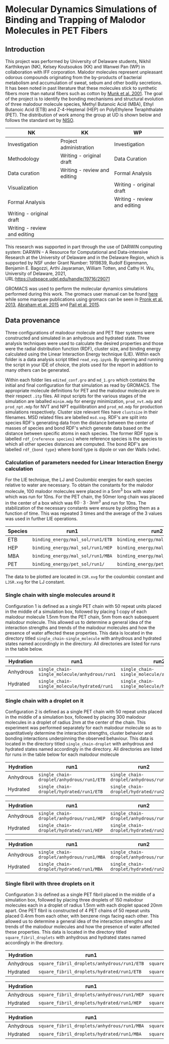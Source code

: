 # Molecular Dynamics Simulations of Binding and Trapping of Malodor Molecules in PET Fibers


## Introduction

This project was performed by University of Delaware students, Nikhil Karthikeyan (NK), Kelsey Koutsoukos (KK) and Wanwei Pan (WP) in collaboration with IFF corporation. Malodor molecules represent unpleasant odorous compounds originating from the by-products of bacterial metabolism and accumulation of sweat, sebum and other bodily secretions. It has been noted in past literature that these molecules stick to synthetic fibers more than natural fibers such as cotton by [Munk et al. 2001](https://doi.org/10.1007/s11743-001-0192-2). The goal of the project is to identify the bonding mechanisms and structural evolution of three malodour molecule species, Methyl Butanoic Acid (MBA), Ethyl Butanoic Acid (ETB) and Z-4-Heptenal (HEP) on PolyEthylene Teraphthalate (PET). The distribution of work among the group at UD is shown below and follows the standard set by [NISO](https://credit.niso.org/). 

| NK  | KK   | WP  |
|---|---|---|
| Investigation   | Project administration   | Investigation  |
| Methodology   | Writing - original draft   | Data Curation  |
| Data curation   | Writing - review and editing   | Formal Analysis  |
| Visualization   |    | Writing - original draft  |
| Formal Analysis   |    | Writing - review and editing  |
| Writing - original draft   |    |  |
| Writing - review and editing   |    |  |

This research was supported in part through the use of DARWIN computing system: DARWIN – A Resource for Computational and Data-intensive Research at the University of Delaware and in the Delaware Region, which is supported by NSF under Grant Number: 1919839, Rudolf Eigenmann, Benjamin E. Bagozzi, Arthi Jayaraman, William Totten, and Cathy H. Wu, University of Delaware, 2021, URL:https://udspace.udel.edu/handle/19716/29071

GROMACS was used to perform the molecular dynamics simulations performed during this work. The gromacs user manual can be found [here](https://doi.org/10.5281/zenodo.10721192) while some marquee publications using gromacs can be seen in [Pronk et al. 2013](https://doi.org/10.1093/bioinformatics/btt055), [Abraham et al. 2015](https://doi.org/10.1016/j.softx.2015.06.001) and [Pail et al. 2015](https://doi.org/10.1007/978-3-319-15976-8_1). 

## Data provenance

Three configurations of malodour molecule and PET fiber systems were constructed and simulated in an anhydrous and hydrated state. Three analysis techniques were used to calculate the desired properties and those were the radial distribution function (RDF), cluster size, and binding energy calculated using the Linear Interaction Energy technique (LIE). Within each folder is a data analysis script titled `read_xvg.ipynb`. By opening and running the script in your IDE of choice, the plots used for the report in addition to many others can be generated. 

Within each folder lies `edited_conf.gro` and `md_1.gro` which contains the initial and final configuration for that simulation as read by GROMACS. The appropriate molecule definitions for PET and the malodour molecule are in their respect `.itp` files. All input scripts for the various stages of the simulation are laballed `minim.mdp` for energy minimization, `prod_nvt.mdp` and `prod_npt.mdp` for NVT and NPT equiilibration and `prod_md.mdp` for production simulations respectively. Cluster size relevant files have `clustsize` in their filenames. MSD related files are labelled `msd.vxg`. RDF's are split into species RDF's generating data from the distance between the center of masses of species and bond RDF's which generate data based on the distance between specific atoms in each species. The former RDF type is labelled `rdf_{reference species}` where reference species is the species to which all other species distances are computed. The bond RDF's are labelled `rdf_{bond type}` where bond type is dipole or van der Walls (vdw). 

### Calculation of parameters needed for Linear Interaction Energy calculation

For the LIE technique, the LJ and Coulombic energies for each species relative to water are necessary. To obtain the constants for the malodor molecule, 100 malodor molecules were placed in a $5nm^3$ box with water which was run for 10ns. For the PET chain, the 50mer long chain was placed in the center of a box which was $60 \cdot 3 \cdot 3 nm^3$ and run for 10ns. The stabilization of the necessary constants were ensure by plotting them as a function of time. This was repeated 3 times and the average of the 3 values was used in further LIE operations.

| Species | run1  | run2  | run3 |
|---|---|---|---|
| ETB | `binding_energy/mal_sol/run1/ETB`  | `binding_energy/mal_sol/run2/ETB`  | `binding_energy/mal_sol/run3/ETB` |
| HEP | `binding_energy/mal_sol/run1/HEP`  | `binding_energy/mal_sol/run2/HEP`  | `binding_energy/mal_sol/run3/HEP` |
| MBA | `binding_energy/mal_sol/run1/MBA`  | `binding_energy/mal_sol/run2/MBA`  | `binding_energy/mal_sol/run3/MBA` |
| PET | `binding_energy/pet_sol/run1/`  | `binding_energy/pet_sol/run2/`  | `binding_energy/pet_sol/run3/` |

The data to be plotted are located in `CSR.xvg` for the coulombic constant and `LJSR.xvg` for the LJ constant.

### Single chain with single molecules around it

Configuration 1 is defined as a single PET chain with 50 repeat units placed in the middle of a simulation box, followed by placing 1 copy of each malodour molecule 1.5nm from the PET chain, 5nm from each subsequent malodour molecule. This allowed us to determine a general idea of the interaction strengths and trends of the malodour molecules and how the presence of water affected these properties. This data is located in the directory titled `single_chain-single_molecule` with anhydrous and hydrated states named accordingly in the directory. All directories are listed for runs in the table below.

| Hydration  | run1  | run2  | run3 |
|---|---|---|---|
| Anhydrous | `single_chain-single_molecule/anhydrous/run1`  | `single_chain-single_molecule/anhydrous/run2`  | `single_chain-single_molecule/anhydrous/run2`  |
| Hydrated  | `single_chain-single_molecule/hydrated/run1`   | `single_chain-single_molecule/hydrated/run1`   | `single_chain-single_molecule/hydrated/run1`   |

### Single chain with a droplet on it

Configuration 2 is defined as a single PET chain with 50 repeat units placed in the middle of a simulation box, followed by placing 300 malodour molecules in a droplet of radius 2nm at the center of the chain. This experiment was performed separately for each malodour molecule so as to quantitatively determine the interaction strengths, cluster behavior and bonding interactions underpinning the observed behaviour. This data is located in the directory titled `single_chain-droplet` with anhydrous and hydrated states named accordingly in the directory. All directories are listed for runs in the table below for each malodour molecule

| Hydration  | run1  | run2  | run3 |
|---|---|---|---|
| Anhydrous | `single_chain-droplet/anhydrous/run1/ETB`  | `single_chain-droplet/anhydrous/run2/ETB`  | `single_chain-droplet/anhydrous/run3/ETB`  |
| Hydrated  | `single_chain-droplet/hydrated/run1/ETB`   | `single_chain-droplet/hydrated/run2/ETB`   | `single_chain-droplet/hydrated/run3/ETB`   |

| Hydration  | run1  | run2  | run3 |
|---|---|---|---|
| Anhydrous | `single_chain-droplet/anhydrous/run1/HEP`  | `single_chain-droplet/anhydrous/run2/HEP`  | `single_chain-droplet/anhydrous/run3/HEP`  |
| Hydrated  | `single_chain-droplet/hydrated/run1/HEP`   | `single_chain-droplet/hydrated/run2/HEP`   | `single_chain-droplet/hydrated/run3/HEP`   |

| Hydration  | run1  | run2  | run3 |
|---|---|---|---|
| Anhydrous | `single_chain-droplet/anhydrous/run1/MBA`  | `single_chain-droplet/anhydrous/run2/MBA`  | `single_chain-droplet/anhydrous/run3/MBA`  |
| Hydrated  | `single_chain-droplet/hydrated/run1/MBA`   | `single_chain-droplet/hydrated/run2/MBA`   | `single_chain-droplet/hydrated/run3/MBA`   |

### Single fibril with three droplets on it

Configuration 3 is defined as a single PET fibril placed in the middle of a simulation box, followed by placing three droplets of 150 malodour molecules each in a droplet of radius 1.5nm with each droplet spaced 20nm apart. One PET fibril is constructed of 4 PET chains of 50 repeat units placed 0.4nm from each other, with benzene rings facing each other. This allowed us to determine a general idea of the interaction strengths and trends of the malodour molecules and how the presence of water affected these properties. This data is located in the directory titled `square_fibril_droplets` with anhydrous and hydrated states named accordingly in the directory.

| Hydration  | run1  | run2  | run3 |
|---|---|---|---|
| Anhydrous | `square_fibril_droplets/anhydrous/run1/ETB`  | `square_fibril_droplets/anhydrous/run2/ETB`  | `square_fibril_droplets/anhydrous/run3/ETB`  |
| Hydrated  | `square_fibril_droplets/hydrated/run1/ETB`   | `square_fibril_droplets/hydrated/run2/ETB`   | `square_fibril_droplets/hydrated/run3/ETB`   |

| Hydration  | run1  | run2  | run3 |
|---|---|---|---|
| Anhydrous | `square_fibril_droplets/anhydrous/run1/HEP`  | `square_fibril_droplets/anhydrous/run2/HEP`  | `square_fibril_droplets/anhydrous/run3/HEP`  |
| Hydrated  | `square_fibril_droplets/hydrated/run1/HEP`   | `square_fibril_droplets/hydrated/run2/HEP`   | `square_fibril_droplets/hydrated/run3/HEP`   |

| Hydration  | run1  | run2  | run3 |
|---|---|---|---|
| Anhydrous | `square_fibril_droplets/anhydrous/run1/MBA`  | `square_fibril_droplets/anhydrous/run2/MBA`  | `square_fibril_droplets/anhydrous/run3/MBA`  |
| Hydrated  | `square_fibril_droplets/hydrated/run1/MBA`   | `square_fibril_droplets/hydrated/run2/MBA`   | `square_fibril_droplets/hydrated/run3/MBA`   |